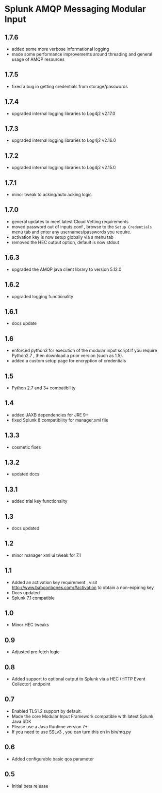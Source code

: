 # Splunk AMQP Messaging Modular Input

1.7.6
-----
* added some more verbose informational logging
* made some performance improvements around threading and general usage of AMQP resources

1.7.5
-----
* fixed a bug in getting credentials from storage/passwords

1.7.4
-----
* upgraded internal logging libraries to Log4j2 v2.17.0

1.7.3
-----
* upgraded internal logging libraries to Log4j2 v2.16.0

1.7.2
-----
* upgraded internal logging libraries to Log4j2 v2.15.0

1.7.1
-----
* minor tweak to acking/auto acking logic

1.7.0
-----
* general updates to meet latest Cloud Vetting requirements
* moved password out of inputs.conf , browse to the `Setup Credentials` menu tab and enter any usernames/passwords you require.
* activation key is now setup globally via a menu tab
* removed the HEC output option, default is now stdout

1.6.3
-----
* upgraded the AMQP java client library to version 5.12.0

1.6.2
-----
* upgraded logging functionality

1.6.1
-----
* docs update

1.6
-----
* enforced python3 for execution of the modular input script.If you require Python2.7 , then download a prior version (such as 1.5).
* added a custom setup page for encryption of credentials

1.5
----
* Python 2.7 and 3+ compatibility

1.4
----
* added JAXB dependencies for JRE 9+
* fixed Splunk 8 compatibility for manager.xml file

1.3.3
-----
* cosmetic fixes

1.3.2
-----
* updated docs

1.3.1
-----
* added trial key functionality

1.3
-----
* docs updated

1.2
-----
* minor manager xml ui tweak for 7.1

1.1
-----
* Added an activation key requirement , visit http://www.baboonbones.com/#activation  to obtain a non-expiring key
* Docs updated
* Splunk 7.1 compatible

1.0
---
* Minor HEC tweaks

0.9
---

* Adjusted pre fetch logic

0.8
---
* Added support to optional output to Splunk via a HEC (HTTP Event Collector) endpoint

0.7
---
* Enabled TLS1.2 support by default.
* Made the  core Modular Input Framework compatible with latest Splunk Java SDK
* Please use a Java Runtime version 7+
* If you need to use SSLv3 , you can turn this on in bin/mq.py  


0.6
----
* Added configurable basic qos parameter

0.5
-----
* Initial beta release


